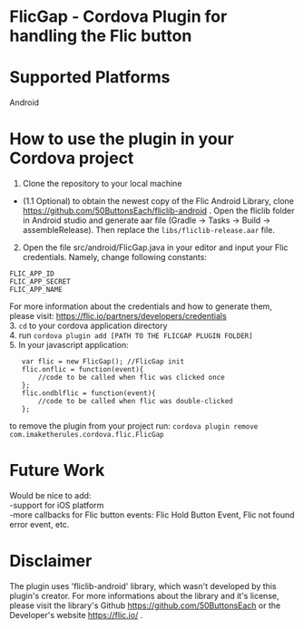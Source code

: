 FlicGap - Cordova Plugin for handling the Flic button
=======================

Supported Platforms
=======================
Android 

How to use the plugin in your Cordova project
=======================
1. Clone the repository to your local machine
 - (1.1 Optional) to obtain the newest copy of the Flic Android Library, clone https://github.com/50ButtonsEach/fliclib-android . Open the fliclib folder in Android studio and generate aar file (Gradle -> Tasks -> Build -> assembleRelease). Then replace the ```libs/fliclib-release.aar``` file. <br />
2. Open the file src/android/FlicGap.java in your editor and input your Flic credentials. Namely, change following constants:
```
FLIC_APP_ID
FLIC_APP_SECRET
FLIC_APP_NAME
```
For more information about the credentials and how to generate them, please visit: https://flic.io/partners/developers/credentials  
3. ```cd``` to your cordova application directory  
4. run ```cordova plugin add [PATH TO THE FLICGAP PLUGIN FOLDER]```  
5. In your javascript application:
```
   var flic = new FlicGap(); //FlicGap init
   flic.onflic = function(event){
       //code to be called when flic was clicked once
   };	
   flic.ondblflic = function(event){
       //code to be called when flic was double-clicked
   };
```
   
to remove the plugin from your project run: ```cordova plugin remove com.imaketherules.cordova.flic.FlicGap```

Future Work
=======================
Would be nice to add:<br />
-support for iOS platform<br />
-more callbacks for Flic button events: Flic Hold Button Event, Flic not found error event, etc.<br />

Disclaimer
=======================
The plugin uses 'fliclib-android' library, which wasn't developed by this plugin's creator. For more informations about the library and it's license, please visit the library's Github https://github.com/50ButtonsEach or the Developer's website https://flic.io/ .